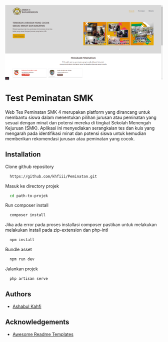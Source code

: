 ![alt text](https://github.com/khfiii/Peminatan/blob/main/Screenshot%202024-05-30%20233121.png)
# Test Peminatan SMK

Web Tes Peminatan SMK 4 merupakan platform yang dirancang untuk membantu siswa dalam menentukan pilihan jurusan atau peminatan yang sesuai dengan minat dan potensi mereka di tingkat Sekolah Menengah Kejuruan (SMK). Aplikasi ini menyediakan serangkaian tes dan kuis yang mengarah pada identifikasi minat dan potensi siswa untuk kemudian memberikan rekomendasi jurusan atau peminatan yang cocok.

## Installation

Clone github repository

```bash
  https://github.com/khfiii/Peminatan.git
```


Masuk ke directory projek

```bash
  cd path-to-projek 
```

Run composer install 

```bash
  composer install
```

Jika ada error pada proses installasi composer pastikan untuk melakukan melakukan install pada zip-extension dan php-intl 

```bash
  npm install 
```

Bundle asset 

```bash
  npm run dev
```

Jalankan projek

```bash
  php artisan serve
```


    

## Authors

- [Ashabul Kahfi](https://www.github.com/khfiii)


## Acknowledgements

 - [Awesome Readme Templates](https://awesomeopensource.com/project/elangosundar/awesome-README-templates)


